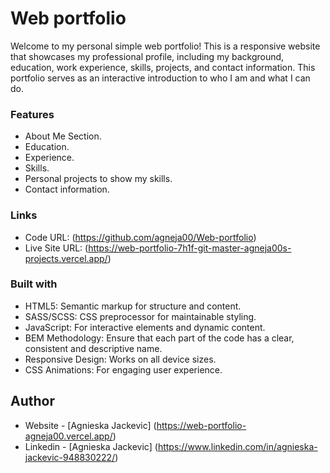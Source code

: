 # Web portfolio

Welcome to my personal simple web portfolio! This is a responsive website that showcases my professional profile, including my background, education, work experience, skills, projects, and contact information. This portfolio serves as an interactive introduction to who I am and what I can do.

### Features

- About Me Section.
- Education.
- Experience.
- Skills.
- Personal projects to show my skills.
- Contact information.

### Links

- Code URL: (https://github.com/agneja00/Web-portfolio)
- Live Site URL: (https://web-portfolio-7h1f-git-master-agneja00s-projects.vercel.app/)

### Built with

- HTML5: Semantic markup for structure and content.
- SASS/SCSS: CSS preprocessor for maintainable styling.
- JavaScript: For interactive elements and dynamic content.
- BEM Methodology: Ensure that each part of the code has a clear, consistent and descriptive name.
- Responsive Design: Works on all device sizes.
- CSS Animations: For engaging user experience.

## Author

- Website - [Agnieska Jackevic] (https://web-portfolio-agneja00.vercel.app/)
- Linkedin - [Agnieska Jackevic] (https://www.linkedin.com/in/agnieska-jackevic-948830222/)

